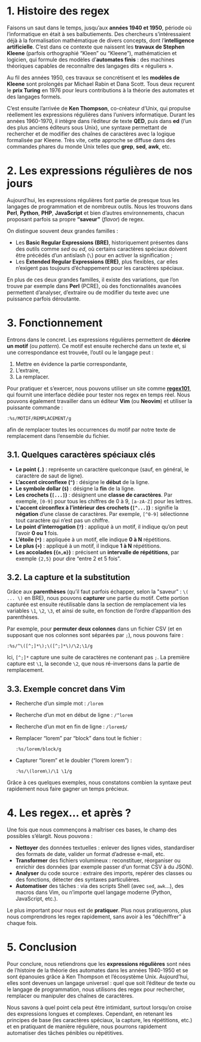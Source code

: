 # 1. Histoire des regex

Faisons un saut dans le temps, jusqu’aux **années 1940 et 1950**, période où l’informatique en était à ses balbutiements. Des chercheurs s’intéressaient déjà à la formalisation mathématique de divers concepts, dont l’**intelligence artificielle**. C’est dans ce contexte que naissent les **travaux de Stephen Kleene** (parfois orthographié “Kleen” ou “Kleene”), mathématicien et logicien, qui formule des modèles d’**automates finis** : des machines théoriques capables de reconnaître des langages dits « réguliers ».

Au fil des années 1950, ces travaux se concrétisent et les **modèles de Kleene** sont prolongés par Michael Rabin et Dana Scott. Tous deux reçurent le **prix Turing** en 1976 pour leurs contributions à la théorie des automates et des langages formels.

C’est ensuite l’arrivée de **Ken Thompson**, co-créateur d’Unix, qui propulse réellement les expressions régulières dans l’univers informatique. Durant les années 1960-1970, il intègre dans l’éditeur de texte **QED**, puis dans **ed** (l’un des plus anciens éditeurs sous Unix), une syntaxe permettant de rechercher et de modifier des chaînes de caractères avec la logique formalisée par Kleene. Très vite, cette approche se diffuse dans des commandes phares du monde Unix telles que **grep**, **sed**, **awk**, etc.

# 2. Les expressions régulières de nos jours

Aujourd’hui, les expressions régulières font partie de presque tous les langages de programmation et de nombreux outils. Nous les trouvons dans **Perl**, **Python**, **PHP**, **JavaScript** et bien d’autres environnements, chacun proposant parfois sa propre **“saveur”** (_flavor_) de regex.

On distingue souvent deux grandes familles :

- Les **Basic Regular Expressions (BRE)**, historiquement présentes dans des outils comme _sed_ ou _ed_, où certains caractères spéciaux doivent être précédés d’un antislash (`\`) pour en activer la signification ;
- Les **Extended Regular Expressions (ERE)**, plus flexibles, car elles n’exigent pas toujours d’échappement pour les caractères spéciaux.

En plus de ces deux grandes familles, il existe des variations, que l’on trouve par exemple dans **Perl** (PCRE), où des fonctionnalités avancées permettent d’analyser, d’extraire ou de modifier du texte avec une puissance parfois déroutante.
# 3. Fonctionnement

Entrons dans le concret. Les expressions régulières permettent de **décrire un motif** (ou _pattern_). Ce motif est ensuite recherché dans un texte et, si une correspondance est trouvée, l’outil ou le langage peut :

1. Mettre en évidence la partie correspondante,
2. L’extraire,
3. La remplacer.

Pour pratiquer et s’exercer, nous pouvons utiliser un site comme **[regex101](https://regex101.com)**, qui fournit une interface dédiée pour tester nos regex en temps réel. Nous pouvons également travailler dans un éditeur **Vim** (ou **Neovim**) et utiliser la puissante commande :

```
:%s/MOTIF/REMPLACEMENT/g
```

afin de remplacer toutes les occurrences du motif par notre texte de remplacement dans l’ensemble du fichier.

## 3.1. Quelques caractères spéciaux clés

- **Le point (`.`)** : représente un caractère quelconque (sauf, en général, le caractère de saut de ligne).
- **L’accent circonflexe (`^`)** : désigne le **début** de la ligne.
- **Le symbole dollar (`$`)** : désigne la **fin** de la ligne.
- **Les crochets (`[...]`)** : désignent une **classe de caractères**. Par exemple, `[0-9]` pour tous les chiffres de 0 à 9, `[a-zA-Z]` pour les lettres.
- **L'accent circonflex à l’intérieur des crochets (`[^...]`)** : signifie la **négation** d’une classe de caractères. Par exemple, `[^0-9]` sélectionne tout caractère qui n’est pas un chiffre.
- **Le point d’interrogation (`?`)** : appliqué à un motif, il indique qu’on peut l’avoir **0 ou 1** fois.
- **L’étoile (`*`)** : appliquée à un motif, elle indique **0 à N** répétitions.
- **Le plus (`+`)** : appliqué à un motif, il indique **1 à N** répétitions.
- **Les accolades (`{n,m}`)** : précisent un **intervalle de répétitions**, par exemple `{2,5}` pour dire “entre 2 et 5 fois”.

## 3.2. La capture et la substitution

Grâce aux **parenthèses** (qu’il faut parfois échapper, selon la "saveur" : `\( ... \)` en BRE), nous pouvons **capturer** une partie du motif. Cette portion capturée est ensuite réutilisable dans la section de remplacement via les variables `\1`, `\2`, `\3`, et ainsi de suite, en fonction de l’ordre d’apparition des parenthèses.

Par exemple, pour **permuter deux colonnes** dans un fichier CSV (et en supposant que nos colonnes sont séparées par `;`), nous pouvons faire :

```
:%s/^\([^;]*\);\([^;]*\)/\2;\1/g
```

Ici, `[^;]*` capture une suite de caractères ne contenant pas `;`. La première capture est `\1`, la seconde `\2`, que nous ré-inversons dans la partie de remplacement.

## 3.3. Exemple concret dans Vim

- Recherche d’un simple mot : `/lorem`
- Recherche d’un mot en début de ligne : `/^lorem`
- Recherche d’un mot en fin de ligne : `/lorem$/`
- Remplacer “lorem” par “block” dans tout le fichier :
    
    ```
    :%s/lorem/block/g
    ```
    
- Capturer “lorem” et le doubler (“lorem lorem”) :
    
    ```
    :%s/\(lorem\)/\1 \1/g
    ```
    

Grâce à ces quelques exemples, nous constatons combien la syntaxe peut rapidement nous faire gagner un temps précieux.
# 4. Les regex… et après ?

Une fois que nous commençons à maîtriser ces bases, le champ des possibles s’élargit. Nous pouvons :

- **Nettoyer** des données textuelles : enlever des lignes vides, standardiser des formats de date, valider un format d’adresse e-mail, etc.
- **Transformer** des fichiers volumineux : reconstituer, réorganiser ou enrichir des données (par exemple passer d’un format CSV à du JSON).
- **Analyser** du code source : extraire des imports, repérer des classes ou des fonctions, détecter des syntaxes particulières.
- **Automatiser** des tâches : via des scripts Shell (avec `sed`, `awk`…), des macros dans Vim, ou n’importe quel langage moderne (Python, JavaScript, etc.).

Le plus important pour nous est de **pratiquer**. Plus nous pratiquerons, plus nous comprendrons les regex rapidement, sans avoir à les “déchiffrer” à chaque fois.

# 5. Conclusion

Pour conclure, nous retiendrons que les **expressions régulières** sont nées de l’histoire de la théorie des automates dans les années 1940-1950 et se sont épanouies grâce à Ken Thompson et l’écosystème Unix. Aujourd’hui, elles sont devenues un langage universel : quel que soit l’éditeur de texte ou le langage de programmation, nous utilisons des regex pour rechercher, remplacer ou manipuler des chaînes de caractères.

Nous savons à quel point cela peut être intimidant, surtout lorsqu’on croise des expressions longues et complexes. Cependant, en retenant les principes de base (les caractères spéciaux, la capture, les répétitions, etc.) et en pratiquant de manière régulière, nous pourrons rapidement automatiser des tâches pénibles ou répétitives.
